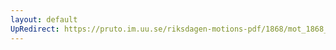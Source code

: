 ```yaml
---
layout: default
UpRedirect: https://pruto.im.uu.se/riksdagen-motions-pdf/1868/mot_1868__ak__222/mot_1868__ak__222-001.pdf
---
```

